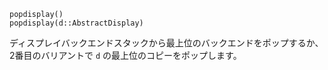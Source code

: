 ```
popdisplay()
popdisplay(d::AbstractDisplay)
```

ディスプレイバックエンドスタックから最上位のバックエンドをポップするか、2番目のバリアントで `d` の最上位のコピーをポップします。
